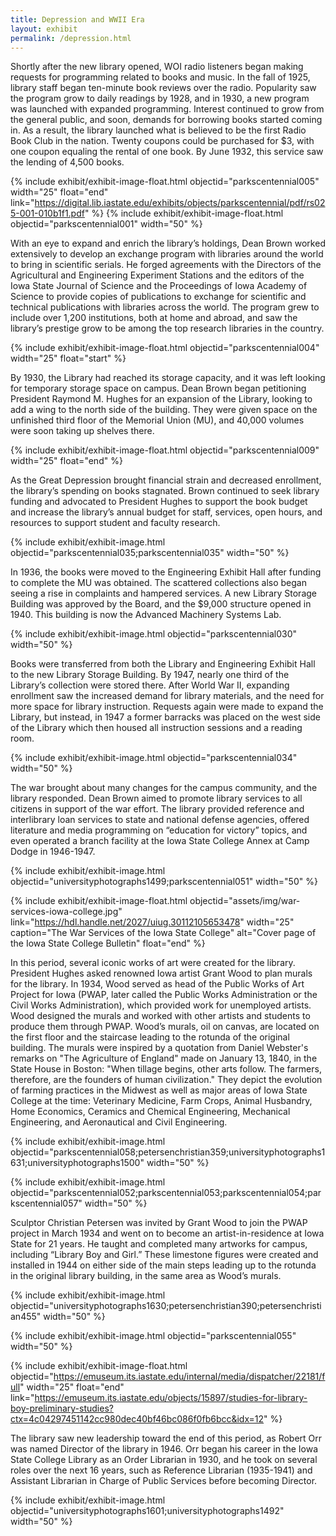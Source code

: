 ```yaml
---
title: Depression and WWII Era
layout: exhibit
permalink: /depression.html
---
```


Shortly after the new library opened, WOI radio listeners began making requests for programming related to books and music. In the fall of 1925, library staff began ten-minute book reviews over the radio. Popularity saw the program grow to daily readings by 1928, and in 1930, a new program was launched with expanded programming. Interest continued to grow from the general public, and soon, demands for borrowing books started coming in. As a result, the library launched what is believed to be the first Radio Book Club in the nation. Twenty coupons could be purchased for $3, with one coupon equaling the rental of one book. By June 1932, this service saw the lending of 4,500 books.

{% include exhibit/exhibit-image-float.html objectid="parkscentennial005" width="25" float="end" link="https://digital.lib.iastate.edu/exhibits/objects/parkscentennial/pdf/rs025-001-010b1f1.pdf" %}
{% include exhibit/exhibit-image-float.html objectid="parkscentennial001" width="50" %}


With an eye to expand and enrich the library’s holdings, Dean Brown worked extensively to develop an exchange program with libraries around the world to bring in scientific serials. He forged agreements with the Directors of the Agricultural and Engineering Experiment Stations and the editors of the Iowa State Journal of Science and the Proceedings of Iowa Academy of Science to provide copies of publications to exchange for scientific and technical publications with libraries across the world. The program grew to include over 1,200 institutions, both at home and abroad, and saw the library’s prestige grow to be among the top research libraries in the country.

{% include exhibit/exhibit-image-float.html objectid="parkscentennial004" width="25" float="start" %}

By 1930, the Library had reached its storage capacity, and it was left looking for temporary storage space on campus. Dean Brown began petitioning President Raymond M. Hughes for an expansion of the Library, looking to add a wing to the north side of the building. They were given space on the unfinished third floor of the Memorial Union (MU), and 40,000 volumes were soon taking up shelves there.

{% include exhibit/exhibit-image-float.html objectid="parkscentennial009" width="25" float="end" %}

As the Great Depression brought financial strain and decreased enrollment, the library’s spending on books stagnated. Brown continued to seek library funding and advocated to President Hughes to support the book budget and increase the library’s annual budget for staff, services, open hours, and resources to support student and faculty research.

{% include exhibit/exhibit-image.html objectid="parkscentennial035;parkscentennial035" width="50" %}

In 1936, the books were moved to the Engineering Exhibit Hall after funding to complete the MU was obtained. The scattered collections also began seeing a rise in complaints and hampered services. A new Library Storage Building was approved by the Board, and the $9,000 structure opened in 1940. This building is now the Advanced Machinery Systems Lab. 

{% include exhibit/exhibit-image.html objectid="parkscentennial030" width="50" %}

Books were transferred from both the Library and Engineering Exhibit Hall to the new Library Storage Building. By 1947, nearly one third of the Library’s collection were stored there.  After World War II, expanding enrollment saw the increased demand for library materials, and the need for more space for library instruction. Requests again were made to expand the Library, but instead, in 1947 a former barracks was placed on the west side of the Library which then housed all instruction sessions and a reading room.

{% include exhibit/exhibit-image.html objectid="parkscentennial034" width="50" %}

The war brought about many changes for the campus community, and the library responded. Dean Brown aimed to promote library services to all citizens in support of the war effort. The library provided reference and interlibrary loan services to state and national defense agencies, offered literature and media programming on “education for victory” topics, and even operated a branch facility at the Iowa State College Annex at Camp Dodge in 1946-1947.

{% include exhibit/exhibit-image.html objectid="universityphotographs1499;parkscentennial051" width="50" %}

{% include exhibit/exhibit-image-float.html objectid="assets/img/war-services-iowa-college.jpg" link="https://hdl.handle.net/2027/uiug.30112105653478" width="25" caption="The War Services of the Iowa State College" alt="Cover page of the Iowa State College Bulletin" float="end" %}

In this period, several iconic works of art were created for the library. President Hughes asked renowned Iowa artist Grant Wood to plan murals for the library. In 1934, Wood served as head of the Public Works of Art Project for Iowa (PWAP, later called the Public Works Administration or the Civil Works Administration), which provided work for unemployed artists. Wood designed the murals and worked with other artists and students to produce them through PWAP. Wood’s murals, oil on canvas, are located on the first floor and the staircase leading to the rotunda of the original building. The murals were inspired by a quotation from Daniel Webster's remarks on "The Agriculture of England" made on January 13, 1840, in the State House in Boston: "When tillage begins, other arts follow. The farmers, therefore, are the founders of human civilization." They depict the evolution of farming practices in the Midwest as well as major areas of Iowa State College at the time: Veterinary Medicine, Farm Crops, Animal Husbandry, Home Economics, Ceramics and Chemical Engineering, Mechanical Engineering, and Aeronautical and Civil Engineering.

{% include exhibit/exhibit-image.html objectid="parkscentennial058;petersenchristian359;universityphotographs1631;universityphotographs1500" width="50" %}

{% include exhibit/exhibit-image.html objectid="parkscentennial052;parkscentennial053;parkscentennial054;parkscentennial057" width="50" %}

Sculptor Christian Petersen was invited by Grant Wood to join the PWAP project in March 1934 and went on to become an artist-in-residence at Iowa State for 21 years. He taught and completed many artworks for campus, including “Library Boy and Girl.” These limestone figures were created and installed in 1944 on either side of the main steps leading up to the rotunda in the original library building, in the same area as Wood’s murals.

{% include exhibit/exhibit-image.html objectid="universityphotographs1630;petersenchristian390;petersenchristian455" width="50" %}

{% include exhibit/exhibit-image.html objectid="parkscentennial055" width="50" %}

{% include exhibit/exhibit-image-float.html objectid="https://emuseum.its.iastate.edu/internal/media/dispatcher/22181/full" width="25" float="end" link="https://emuseum.its.iastate.edu/objects/15897/studies-for-library-boy-preliminary-studies?ctx=4c04297451142cc980dec40bf46bc086f0fb6bcc&idx=12" %}

The library saw new leadership toward the end of this period, as Robert Orr was named Director of the library in 1946.  Orr began his career in the Iowa State College Library as an Order Librarian in 1930, and he took on several roles over the next 16 years, such as Reference Librarian (1935-1941) and Assistant Librarian in Charge of Public Services before becoming Director. 

{% include exhibit/exhibit-image.html objectid="universityphotographs1601;universityphotographs1492" width="50" %}